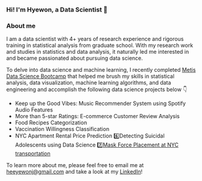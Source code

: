 ### Hi! I'm Hyewon, a Data Scientist 👋‍

### About me 
I am a data scientist with 4+ years of research experience 
and rigorous training in statistical analysis from graduate school.
With my research work and studies in statistics and data analysis, 
it naturally led me interested in and became passionated 
about pursuing data science. 

To delve into data science and machine learning, 
I recently completed [Metis Data Science Bootcamp](https://www.thisismetis.com/) 
that helped me brush my skills in statistical analysis, 
data visualization, machine learning algorithms, 
and data engineering and accomplish the following
data science projects below 👇

- Keep up the Good Vibes: Music Recommender System using Spotify Audio Features
- More than 5-star Ratings: E-commerce Customer Review Analysis
- Food Recipes Categorization 
- Vaccination Willingness Classification
- NYC Apartment Rental Price Prediction
6️⃣Detecting Suicidal Adolescents using Data Science
7️⃣[Mask Force Placement at NYC transportation](https://github.com/hyewonjng/Metis-MaskForcePlacement) 

To learn more about me, please feel free to email me at heeyewonj@gmail.com
and take a look at my [LinkedIn](https://www.linkedin.com/in/hyewonjng/)! 

